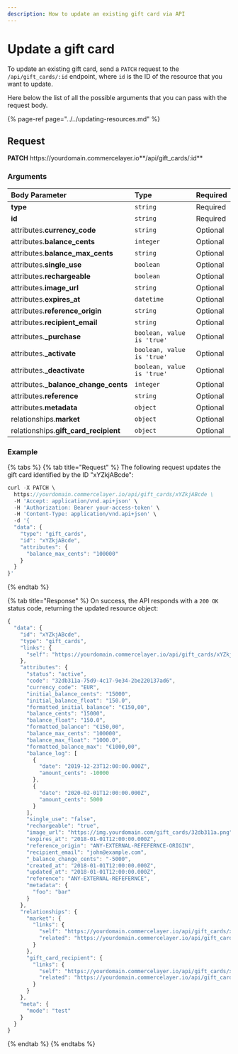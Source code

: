 ```yaml
---
description: How to update an existing gift card via API
---
```


# Update a gift card

To update an existing gift card, send a `PATCH` request to the `/api/gift_cards/:id` endpoint, where `id` is the ID of the resource that you want to update.

Here below the list of all the possible arguments that you can pass with the request body.

{% page-ref page="../../updating-resources.md" %}

## Request

**PATCH** https://<i></i>yourdomain.commercelayer.io**/api/gift_cards/:id**

### Arguments

| Body Parameter | Type | Required |
| :--- | :--- | :--- |
| **type** | `string` | Required |
| **id** | `string` | Required |
| attributes.**currency_code** | `string` | Optional |
| attributes.**balance_cents** | `integer` | Optional |
| attributes.**balance_max_cents** | `string` | Optional |
| attributes.**single_use** | `boolean` | Optional |
| attributes.**rechargeable** | `boolean` | Optional |
| attributes.**image_url** | `string` | Optional |
| attributes.**expires_at** | `datetime` | Optional |
| attributes.**reference_origin** | `string` | Optional |
| attributes.**recipient_email** | `string` | Optional |
| attributes.**_purchase** | `boolean, value is 'true'` | Optional |
| attributes.**_activate** | `boolean, value is 'true'` | Optional |
| attributes.**_deactivate** | `boolean, value is 'true'` | Optional |
| attributes.**_balance_change_cents** | `integer` | Optional |
| attributes.**reference** | `string` | Optional |
| attributes.**metadata** | `object` | Optional |
| relationships.**market** | `object` | Optional |
| relationships.**gift_card_recipient** | `object` | Optional |

### Example

{% tabs %}
{% tab title="Request" %}
The following request updates the gift card identified by the ID "xYZkjABcde":

```javascript
curl -X PATCH \
  https://yourdomain.commercelayer.io/api/gift_cards/xYZkjABcde \
  -H 'Accept: application/vnd.api+json' \
  -H 'Authorization: Bearer your-access-token' \
  -H 'Content-Type: application/vnd.api+json' \
  -d '{
  "data": {
    "type": "gift_cards",
    "id": "xYZkjABcde",
    "attributes": {
      "balance_max_cents": "100000"
    }
  }
}'
```
{% endtab %}

{% tab title="Response" %}
On success, the API responds with a `200 OK` status code, returning the updated resource object:

```javascript
{
  "data": {
    "id": "xYZkjABcde",
    "type": "gift_cards",
    "links": {
      "self": "https://yourdomain.commercelayer.io/api/gift_cards/xYZkjABcde"
    },
    "attributes": {
      "status": "active",
      "code": "32db311a-75d9-4c17-9e34-2be220137ad6",
      "currency_code": "EUR",
      "initial_balance_cents": "15000",
      "initial_balance_float": "150.0",
      "formatted_initial_balance": "€150,00",
      "balance_cents": "15000",
      "balance_float": "150.0",
      "formatted_balance": "€150,00",
      "balance_max_cents": "100000",
      "balance_max_float": "1000.0",
      "formatted_balance_max": "€1000,00",
      "balance_log": [
        {
          "date": "2019-12-23T12:00:00.000Z",
          "amount_cents": -10000
        },
        {
          "date": "2020-02-01T12:00:00.000Z",
          "amount_cents": 5000
        }
      ],
      "single_use": "false",
      "rechargeable": "true",
      "image_url": "https://img.yourdomain.com/gift_cards/32db311a.png",
      "expires_at": "2018-01-01T12:00:00.000Z",
      "reference_origin": "ANY-EXTERNAL-REFEFERNCE-ORIGIN",
      "recipient_email": "john@example.com",
      "_balance_change_cents": "-5000",
      "created_at": "2018-01-01T12:00:00.000Z",
      "updated_at": "2018-01-01T12:00:00.000Z",
      "reference": "ANY-EXTERNAL-REFEFERNCE",
      "metadata": {
        "foo": "bar"
      }
    },
    "relationships": {
      "market": {
        "links": {
          "self": "https://yourdomain.commercelayer.io/api/gift_cards/xYZkjABcde/relationships/market",
          "related": "https://yourdomain.commercelayer.io/api/gift_cards/xYZkjABcde/market"
        }
      },
      "gift_card_recipient": {
        "links": {
          "self": "https://yourdomain.commercelayer.io/api/gift_cards/xYZkjABcde/relationships/gift_card_recipient",
          "related": "https://yourdomain.commercelayer.io/api/gift_cards/xYZkjABcde/gift_card_recipient"
        }
      }
    },
    "meta": {
      "mode": "test"
    }
  }
}
```
{% endtab %}
{% endtabs %}

